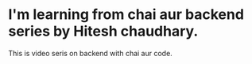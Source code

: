 # I'm learning from chai aur backend series by Hitesh chaudhary.

This is video seris on backend with chai aur code.
